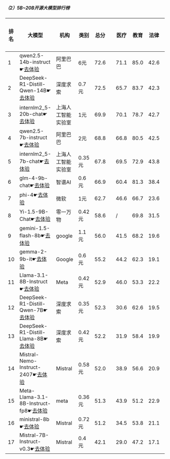 ##### （2）5B~20B开源大模型排行榜
|排名|大模型|机构|类别|总分| |医疗|教育|法律|行政公务|推理与数学计算|语言与指令遵从|
|---|-----|---|-------|---|-|----|---|---|------|------------|------------------|
|1|qwen2.5-14b-instruct☛[去体验](https://easyllm.site/static/modelcompare.html?type=open-source)|阿里巴巴|6元|72.6| |                    71.1|85.0|42.6|                    67.0|82.6|86.9|
|2|DeepSeek-R1-Distill-Qwen-14B☛[去体验](https://easyllm.site/static/modelcompare.html?type=open-source)|深度求索|0.7元|72.5| |                    65.7|83.7|42.3|                    68.0|89.8|85.6|
|3|internlm2_5-20b-chat☛[去体验](https://easyllm.site/static/modelcompare.html?type=open-source)|上海人工智能实验室|1元|69.9| |                    70.1|78.7|42.7|                    66.4|77.1|84.4|
|4|qwen2.5-7b-instruct☛[去体验](https://easyllm.site/static/modelcompare.html?type=open-source)|阿里巴巴|2元|68.8| |                    66.8|80.5|42.5|                    59.6|80.2|83.4|
|5|internlm2_5-7b-chat☛[去体验](https://easyllm.site/static/modelcompare.html?type=open-source)|上海人工智能实验室|0.35元|67.8| |                    69.5|72.9|43.8|                    62.4|74.4|83.7|
|6|glm-4-9b-chat☛[去体验](https://easyllm.site/static/modelcompare.html?type=open-source)|智谱AI|0.6元|66.9| |                    60.4|81.3|38.4|                    64.1|74.0|83.0|
|7|phi-4☛[去体验](https://easyllm.site/static/modelcompare.html?type=open-source)|微软|1元|62.7| |                    46.6|66.7|23.6|                    66.1|89.8|83.5|
|8|Yi-1.5-9B-Chat☛[去体验](https://easyllm.site/static/modelcompare.html?type=open-source)|零一万物|0.42元|58.6| |                    /|69.8|31.5|                    45.3|60.9|79.7|
|9|gemini-1.5-flash-8b☛[去体验](https://easyllm.site/static/modelcompare.html?type=proprietary)|google|1.1元|56.0| |                    41.5|68.2|19.6|                    51.6|72.8|82.0|
|10|gemma-2-9b-it☛[去体验](https://easyllm.site/static/modelcompare.html?type=open-source)|Google|0.6元|55.2| |                    44.2|62.3|19.1|                    53.6|70.6|81.3|
|11|Llama-3.1-8B-Instruct☛[去体验](https://easyllm.site/static/modelcompare.html?type=open-source)|Meta|0.42元|52.9| |                    46.0|53.3|22.2|                    49.6|73.5|72.6|
|12|DeepSeek-R1-Distill-Qwen-7B☛[去体验](https://easyllm.site/static/modelcompare.html?type=open-source)|深度求索|0.35元|52.3| |                    30.6|62.6|19.5|                    48.8|81.3|71.0|
|13|DeepSeek-R1-Distill-Llama-8B☛[去体验](https://easyllm.site/static/modelcompare.html?type=open-source)|深度求索|0.42元|52.2| |                    31.9|58.4|19.9|                    49.9|79.2|74.0|
|14|Mistral-Nemo-Instruct-2407☛[去体验](https://easyllm.site/static/modelcompare.html?type=open-source)|Mistral|0.58元|52.0| |                    38.9|56.6|20.9|                    42.4|75.6|77.8|
|15|Meta-Llama-3.1-8B-Instruct-fp8☛[去体验](https://easyllm.site/static/modelcompare.html?type=open-source)|meta|0.36元|51.3| |                    43.9|51.2|22.9|                    43.2|72.7|73.7|
|16|ministral-8b☛[去体验](https://easyllm.site/static/modelcompare.html?type=proprietary)|Mistral|0.72元|51.2| |                    34.5|53.8|21.1|                    45.3|76.2|76.2|
|17|Mistral-7B-Instruct-v0.3☛[去体验](https://easyllm.site/static/modelcompare.html?type=open-source)|Mistral|0.4元|42.1| |                    29.0|47.2|17.1|                    40.9|48.6|69.7|
    
